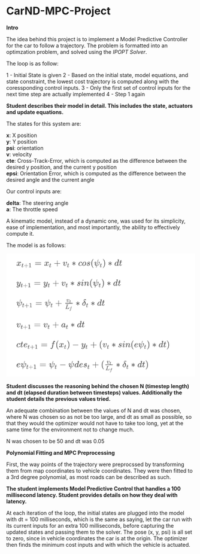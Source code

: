 [//]: # (Image References)
[image1]:  ./eqns.png


# CarND-MPC-Project

**Intro**

The idea behind this project is to implement a Model Predictive Controller for the car to follow a trajectory. The problem is formatted into an optimzation problem, and solved using the *IPOPT Solver*. 

The loop is as follow:

1 - Initial State is given
2 - Based on the initial state, model equations, and state constraint, the lowest cost trajectory is computed along with the coressponding control inputs.
3 - Only the first set of control inputs for the next time step are actually implemented
4 - Step 1 again

**Student describes their model in detail. This includes the state, actuators and update equations.**

The states for this system are:

**x**: X position <br/>
**y**: Y position <br/>
**psi**: orientation <br/>
**v**: velocity <br/>
**cte**: Cross-Track-Error, which is computed as the difference between the desired y position, and the current y position <br/>
**epsi**: Orientation Error, which is computed as the difference between the desired angle and the current angle <br/>

Our control inputs are:

**delta**: The steering angle <br/>
**a**: The throttle speed <br/>

A kinematic model, instead of a dynamic one, was used for its simplicity, ease of implementation, and most importantly, the ability to effectively compute it.

The model is as follows:

![alt text][image1]

**Student discusses the reasoning behind the chosen N (timestep length) and dt (elapsed duration between timesteps) values. Additionally the student details the previous values tried.**

An adequate combination between the values of N and dt was chosen, where N was chosen so as not be too large, and dt as small as possible, so that they would the optimizer would not have to take too long, yet at the same time for the environment not to change much.

N was chosen to be 50 and dt was 0.05

**Polynomial Fitting and MPC Preprocessing**

First, the way points of the trajectory were preprocssed by transforming them from map coordinates to vehicle coordinates. They were then fitted to a 3rd degree polynomial, as most roads can be described as such. 

**The student implements Model Predictive Control that handles a 100 millisecond latency. Student provides details on how they deal with latency.**

At each iteration of the loop, the initial states are plugged into the model with dt = 100 milliseconds, which is the same as saying, let the car run with its current inputs for an extra 100 milliseconds, before capturing the updated states and passing them to the solver. The pose (x, y, psi) is all set to zero, since in vehicle coordinates the car is at the origin. 
The optimizer then finds the minimum cost inputs and with which the vehicle is actuated.

